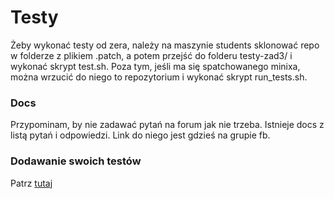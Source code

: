 # Testy

Żeby wykonać testy od zera, należy na maszynie students sklonować repo w folderze z plikiem .patch, a potem przejść do folderu testy-zad3/ i wykonać skrypt test.sh.
Poza tym, jeśli ma się spatchowanego minixa, można wrzucić do niego to repozytorium i wykonać skrypt run\_tests.sh.
### Docs

Przypominam, by nie zadawać pytań na forum jak nie trzeba. 
Istnieje docs z listą pytań i odpowiedzi.
Link do niego jest gdzieś na grupie fb.

### Dodawanie swoich testów

Patrz [tutaj](https://gitlab.com/mimuw-ipp-2021/testy-duze-zadanie-3)
